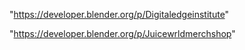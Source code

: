 "https://developer.blender.org/p/Digitaledgeinstitute"

"https://developer.blender.org/p/Juicewrldmerchshop"

